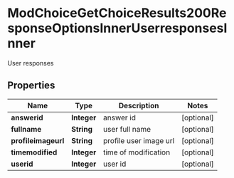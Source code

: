 

# ModChoiceGetChoiceResults200ResponseOptionsInnerUserresponsesInner

User responses

## Properties

| Name | Type | Description | Notes |
|------------ | ------------- | ------------- | -------------|
|**answerid** | **Integer** | answer id |  [optional] |
|**fullname** | **String** | user full name |  [optional] |
|**profileimageurl** | **String** | profile user image url |  [optional] |
|**timemodified** | **Integer** | time of modification |  [optional] |
|**userid** | **Integer** | user id |  [optional] |



